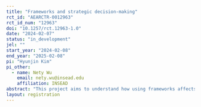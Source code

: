 ```yaml
---
title: "Frameworks and strategic decision-making"
rct_id: "AEARCTR-0012963"
rct_id_num: "12963"
doi: "10.1257/rct.12963-1.0"
date: "2024-02-07"
status: "in_development"
jel: ""
start_year: "2024-02-08"
end_year: "2025-02-08"
pi: "Hyunjin Kim"
pi_other:
  - name: Nety Wu
    email: nety.wu@insead.edu
    affiliation: INSEAD
abstract: "This project aims to understand how using frameworks affects the crafting of strategic options."
layout: registration
---
```


